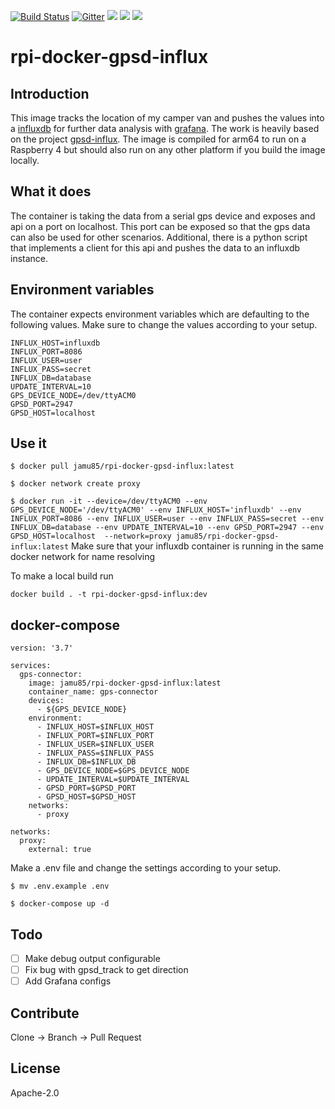 [![Build Status](https://cloud.drone.io/api/badges/jamu85/rpi-docker-gpsd-influx/status.svg)](https://cloud.drone.io/jamu85/rpi-docker-gpsd-influx) [![Gitter](https://badges.gitter.im/rpi-docker-gpsd-influx/community.svg)](https://gitter.im/rpi-docker-gpsd-influx/community?utm_source=badge&utm_medium=badge&utm_campaign=pr-badge) [![](https://images.microbadger.com/badges/version/jamu85/rpi-docker-gpsd-influx.svg)](https://microbadger.com/images/jamu85/rpi-docker-gpsd-influx "Get your own version badge on microbadger.com") [![](https://images.microbadger.com/badges/image/jamu85/rpi-docker-gpsd-influx.svg)](https://microbadger.com/images/jamu85/rpi-docker-gpsd-influx "Get your own image badge on microbadger.com") [![](https://images.microbadger.com/badges/commit/jamu85/rpi-docker-gpsd-influx.svg)](https://microbadger.com/images/jamu85/rpi-docker-gpsd-influx "Get your own commit badge on microbadger.com")

# rpi-docker-gpsd-influx

## Introduction

This image tracks the location of my camper van and pushes the values into a [influxdb](https://www.influxdata.com) for further data analysis with [grafana](https://grafana.com). The work is heavily based on the project [gpsd-influx](https://github.com/mzac/gpsd-influx). The image is compiled for arm64 to run on a Raspberry 4 but should also run on any other platform if you build the image locally.

## What it does

The container is taking the data from a serial gps device and exposes and api on a port on localhost. This port can be exposed so that the gps data can also be used for other scenarios. Additional, there is a python script that implements a client for this api and pushes the data to an influxdb instance.

## Environment variables

The container expects environment variables which are defaulting to the following values. Make sure to change the values according to your setup.

```
INFLUX_HOST=influxdb
INFLUX_PORT=8086
INFLUX_USER=user
INFLUX_PASS=secret
INFLUX_DB=database
UPDATE_INTERVAL=10
GPS_DEVICE_NODE=/dev/ttyACM0
GPSD_PORT=2947
GPSD_HOST=localhost
```

## Use it

`
$ docker pull jamu85/rpi-docker-gpsd-influx:latest
`

`
$ docker network create proxy
`

`
$ docker run -it --device=/dev/ttyACM0 --env GPS_DEVICE_NODE='/dev/ttyACM0' --env INFLUX_HOST='influxdb' --env INFLUX_PORT=8086 --env INFLUX_USER=user --env INFLUX_PASS=secret --env INFLUX_DB=database --env UPDATE_INTERVAL=10 --env GPSD_PORT=2947 --env GPSD_HOST=localhost  --network=proxy jamu85/rpi-docker-gpsd-influx:latest
`
Make sure that your influxdb container is running in the same docker network for name resolving

To make a local build run

`
docker build . -t rpi-docker-gpsd-influx:dev
`

## docker-compose

````
version: '3.7'

services:
  gps-connector:
    image: jamu85/rpi-docker-gpsd-influx:latest
    container_name: gps-connector
    devices:
      - ${GPS_DEVICE_NODE}
    environment:
      - INFLUX_HOST=$INFLUX_HOST
      - INFLUX_PORT=$INFLUX_PORT
      - INFLUX_USER=$INFLUX_USER
      - INFLUX_PASS=$INFLUX_PASS
      - INFLUX_DB=$INFLUX_DB
      - GPS_DEVICE_NODE=$GPS_DEVICE_NODE
      - UPDATE_INTERVAL=$UPDATE_INTERVAL
      - GPSD_PORT=$GPSD_PORT
      - GPSD_HOST=$GPSD_HOST
    networks:
      - proxy

networks:
  proxy:
    external: true
````

Make a .env file and change the settings according to your setup.

`
$ mv .env.example .env
`

`
$ docker-compose up -d
`

## Todo

- [ ] Make debug output configurable
- [ ] Fix bug with gpsd_track to get direction
- [ ] Add Grafana configs

## Contribute

Clone -> Branch -> Pull Request

## License

Apache-2.0